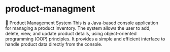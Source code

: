 # product-managment
🛒 Product Management System This is a Java-based console application for managing a product inventory. The system allows the user to add, delete, view, and update product details, using object-oriented programming (OOP) principles. It provides a simple and efficient interface to handle product data directly from the console.
